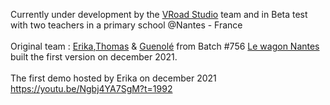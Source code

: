 Currently under development by the [VRoad Studio](https://www.vroadstudio.fr) team and in Beta test with two teachers in a primary school @Nantes - France <br> <br>
Original team : [Erika](https://github.com/97190),[Thomas](https://github.com/ThomasC222) & [Guenolé](https://github.com/Guedeloni) from Batch #756 [Le wagon Nantes](https://www.lewagon.com/fr/nantes) built the first version on december 2021.<br><br>
The first demo hosted by Erika on december 2021 <br>
https://youtu.be/Ngbj4YA7SgM?t=1992
<br>
 
